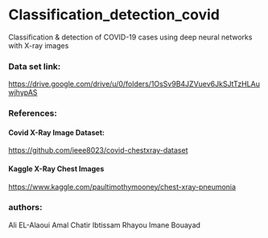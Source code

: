 # Classification_detection_covid
Classification &amp; detection of COVID-19 cases using deep neural networks with X-ray images
### Data set link:
https://drive.google.com/drive/u/0/folders/1OsSv9B4JZVuev6JkSJtTzHLAuwjhypAS
###  References:
#### Covid X-Ray Image Dataset:
https://github.com/ieee8023/covid-chestxray-dataset
#### Kaggle X-Ray Chest Images
https://www.kaggle.com/paultimothymooney/chest-xray-pneumonia
### authors:
Ali EL-Alaoui
Amal Chatir
Ibtissam Rhayou
Imane Bouayad
